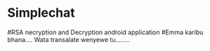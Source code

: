 # Simplechat
#RSA necryption and Decryption android application
#Emma karibu bhana.... Wata transalate wenyewe tu........
